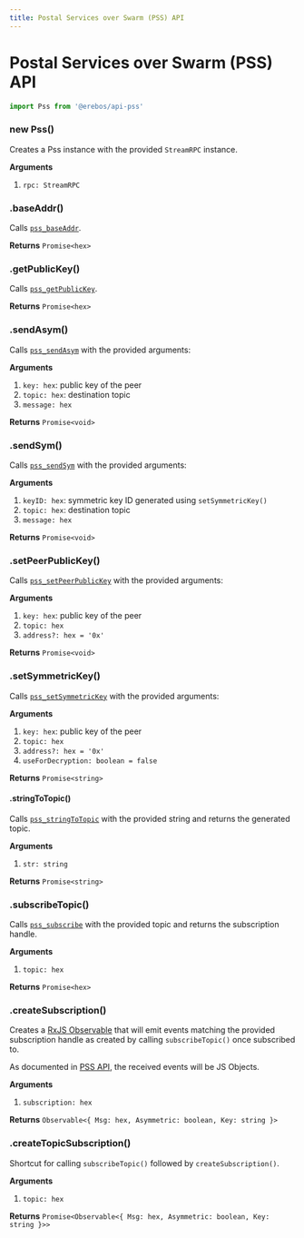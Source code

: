```yaml
---
title: Postal Services over Swarm (PSS) API
---
```


# Postal Services over Swarm (PSS) API

```js
import Pss from '@erebos/api-pss'
```

### new Pss()

Creates a Pss instance with the provided `StreamRPC` instance.

**Arguments**

1.  `rpc: StreamRPC`

### .baseAddr()

Calls
[`pss_baseAddr`](https://github.com/ethersphere/go-ethereum/tree/swarm-network-rewrite-syncer/swarm/pss/README.md#pss_baseaddr).

**Returns** `Promise<hex>`

### .getPublicKey()

Calls
[`pss_getPublicKey`](https://github.com/ethersphere/go-ethereum/tree/swarm-network-rewrite-syncer/swarm/pss/README.md#pss_getpublickey).

**Returns** `Promise<hex>`

### .sendAsym()

Calls
[`pss_sendAsym`](https://github.com/ethersphere/go-ethereum/tree/swarm-network-rewrite-syncer/swarm/pss/README.md#pss_sendasym)
with the provided arguments:

**Arguments**

1.  `key: hex`: public key of the peer
1.  `topic: hex`: destination topic
1.  `message: hex`

**Returns** `Promise<void>`

### .sendSym()

Calls
[`pss_sendSym`](https://github.com/ethersphere/go-ethereum/tree/swarm-network-rewrite-syncer/swarm/pss/README.md#pss_sendsym)
with the provided arguments:

**Arguments**

1.  `keyID: hex`: symmetric key ID generated using `setSymmetricKey()`
1.  `topic: hex`: destination topic
1.  `message: hex`

**Returns** `Promise<void>`

### .setPeerPublicKey()

Calls
[`pss_setPeerPublicKey`](https://github.com/ethersphere/go-ethereum/tree/swarm-network-rewrite-syncer/swarm/pss/README.md#pss_setpeerpublickey)
with the provided arguments:

**Arguments**

1.  `key: hex`: public key of the peer
1.  `topic: hex`
1.  `address?: hex = '0x'`

**Returns** `Promise<void>`

### .setSymmetricKey()

Calls
[`pss_setSymmetricKey`](https://github.com/ethersphere/go-ethereum/tree/swarm-network-rewrite-syncer/swarm/pss/README.md#pss_setsymmetrickey)
with the provided arguments:

**Arguments**

1.  `key: hex`: public key of the peer
1.  `topic: hex`
1.  `address?: hex = '0x'`
1.  `useForDecryption: boolean = false`

**Returns** `Promise<string>`

#### .stringToTopic()

Calls
[`pss_stringToTopic`](https://github.com/ethersphere/go-ethereum/tree/swarm-network-rewrite-syncer/swarm/pss/README.md#pss_stringtotopic)
with the provided string and returns the generated topic.

**Arguments**

1.  `str: string`

**Returns** `Promise<string>`

### .subscribeTopic()

Calls
[`pss_subscribe`](https://github.com/ethersphere/go-ethereum/tree/swarm-network-rewrite-syncer/swarm/pss/README.md#pss_subscribe)
with the provided topic and returns the subscription handle.

**Arguments**

1.  `topic: hex`

**Returns** `Promise<hex>`

### .createSubscription()

Creates a
[RxJS Observable](http://reactivex.io/rxjs/class/es6/Observable.js~Observable.html)
that will emit events matching the provided subscription handle as created by
calling `subscribeTopic()` once subscribed to.

As documented in
[PSS API](https://github.com/ethersphere/go-ethereum/tree/swarm-network-rewrite-syncer/swarm/pss/README.md#pss_subscribe),
the received events will be JS Objects.

**Arguments**

1.  `subscription: hex`

**Returns** `Observable<{ Msg: hex, Asymmetric: boolean, Key: string }>`

### .createTopicSubscription()

Shortcut for calling `subscribeTopic()` followed by `createSubscription()`.

**Arguments**

1.  `topic: hex`

**Returns** `Promise<Observable<{ Msg: hex, Asymmetric: boolean, Key: string }>>`
